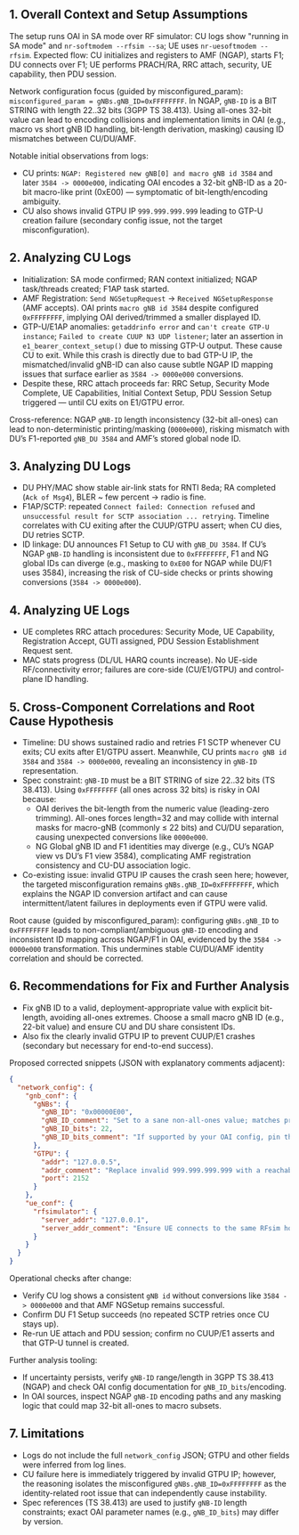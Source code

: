 ## 1. Overall Context and Setup Assumptions
The setup runs OAI in SA mode over RF simulator: CU logs show "running in SA mode" and `nr-softmodem --rfsim --sa`; UE uses `nr-uesoftmodem --rfsim`. Expected flow: CU initializes and registers to AMF (NGAP), starts F1; DU connects over F1; UE performs PRACH/RA, RRC attach, security, UE capability, then PDU session.

Network configuration focus (guided by misconfigured_param): `misconfigured_param = gNBs.gNB_ID=0xFFFFFFFF`. In NGAP, `gNB-ID` is a BIT STRING with length 22..32 bits (3GPP TS 38.413). Using all-ones 32-bit value can lead to encoding collisions and implementation limits in OAI (e.g., macro vs short gNB ID handling, bit-length derivation, masking) causing ID mismatches between CU/DU/AMF.

Notable initial observations from logs:
- CU prints: `NGAP: Registered new gNB[0] and macro gNB id 3584` and later `3584 -> 0000e000`, indicating OAI encodes a 32-bit gNB-ID as a 20-bit macro-like print (0xE00) — symptomatic of bit-length/encoding ambiguity.
- CU also shows invalid GTPU IP `999.999.999.999` leading to GTP-U creation failure (secondary config issue, not the target misconfiguration).


## 2. Analyzing CU Logs
- Initialization: SA mode confirmed; RAN context initialized; NGAP task/threads created; F1AP task started.
- AMF Registration: `Send NGSetupRequest` → `Received NGSetupResponse` (AMF accepts). OAI prints `macro gNB id 3584` despite configured `0xFFFFFFFF`, implying OAI derived/trimmed a smaller displayed ID.
- GTP-U/E1AP anomalies: `getaddrinfo error` and `can't create GTP-U instance`; `Failed to create CUUP N3 UDP listener`; later an assertion in `e1_bearer_context_setup()` due to missing GTP-U output. These cause CU to exit. While this crash is directly due to bad GTP-U IP, the mismatched/invalid gNB-ID can also cause subtle NGAP ID mapping issues that surface earlier as `3584 -> 0000e000` conversions.
- Despite these, RRC attach proceeds far: RRC Setup, Security Mode Complete, UE Capabilities, Initial Context Setup, PDU Session Setup triggered — until CU exits on E1/GTPU error.

Cross-reference: NGAP `gNB-ID` length inconsistency (32-bit all-ones) can lead to non-deterministic printing/masking (`0000e000`), risking mismatch with DU’s F1-reported `gNB_DU 3584` and AMF’s stored global node ID.


## 3. Analyzing DU Logs
- DU PHY/MAC show stable air-link stats for RNTI 8eda; RA completed (`Ack of Msg4`), BLER ~ few percent → radio is fine.
- F1AP/SCTP: repeated `Connect failed: Connection refused` and `unsuccessful result for SCTP association ... retrying`. Timeline correlates with CU exiting after the CUUP/GTPU assert; when CU dies, DU retries SCTP.
- ID linkage: DU announces F1 Setup to CU with `gNB_DU 3584`. If CU’s NGAP `gNB-ID` handling is inconsistent due to `0xFFFFFFFF`, F1 and NG global IDs can diverge (e.g., masking to `0xE00` for NGAP while DU/F1 uses 3584), increasing the risk of CU-side checks or prints showing conversions (`3584 -> 0000e000`).


## 4. Analyzing UE Logs
- UE completes RRC attach procedures: Security Mode, UE Capability, Registration Accept, GUTI assigned, PDU Session Establishment Request sent.
- MAC stats progress (DL/UL HARQ counts increase). No UE-side RF/connectivity error; failures are core-side (CU/E1/GTPU) and control-plane ID handling.


## 5. Cross-Component Correlations and Root Cause Hypothesis
- Timeline: DU shows sustained radio and retries F1 SCTP whenever CU exits; CU exits after E1/GTPU assert. Meanwhile, CU prints `macro gNB id 3584` and `3584 -> 0000e000`, revealing an inconsistency in `gNB-ID` representation.
- Spec constraint: `gNB-ID` must be a BIT STRING of size 22..32 bits (TS 38.413). Using `0xFFFFFFFF` (all ones across 32 bits) is risky in OAI because:
  - OAI derives the bit-length from the numeric value (leading-zero trimming). All-ones forces length=32 and may collide with internal masks for macro-gNB (commonly ≤ 22 bits) and CU/DU separation, causing unexpected conversions like `0000e000`.
  - NG Global gNB ID and F1 identities may diverge (e.g., CU’s NGAP view vs DU’s F1 view 3584), complicating AMF registration consistency and CU-DU association logic.
- Co-existing issue: invalid GTPU IP causes the crash seen here; however, the targeted misconfiguration remains `gNBs.gNB_ID=0xFFFFFFFF`, which explains the NGAP ID conversion artifact and can cause intermittent/latent failures in deployments even if GTPU were valid.

Root cause (guided by misconfigured_param): configuring `gNBs.gNB_ID` to `0xFFFFFFFF` leads to non-compliant/ambiguous `gNB-ID` encoding and inconsistent ID mapping across NGAP/F1 in OAI, evidenced by the `3584 -> 0000e000` transformation. This undermines stable CU/DU/AMF identity correlation and should be corrected.


## 6. Recommendations for Fix and Further Analysis
- Fix gNB ID to a valid, deployment-appropriate value with explicit bit-length, avoiding all-ones extremes. Choose a small macro gNB ID (e.g., 22-bit value) and ensure CU and DU share consistent IDs.
- Also fix the clearly invalid GTPU IP to prevent CUUP/E1 crashes (secondary but necessary for end-to-end success).

Proposed corrected snippets (JSON with explanatory comments adjacent):

```json
{
  "network_config": {
    "gnb_conf": {
      "gNBs": {
        "gNB_ID": "0x00000E00",
        "gNB_ID_comment": "Set to a sane non-all-ones value; matches printed 3584 (0xE00) and within 22..32-bit range. Avoid 0xFFFFFFFF.",
        "gNB_ID_bits": 22,
        "gNB_ID_bits_comment": "If supported by your OAI config, pin the bit-length to avoid ambiguous encoding."
      },
      "GTPU": {
        "addr": "127.0.0.5",
        "addr_comment": "Replace invalid 999.999.999.999 with a reachable local IP for SA/RFSIM.",
        "port": 2152
      }
    },
    "ue_conf": {
      "rfsimulator": {
        "server_addr": "127.0.0.1",
        "server_addr_comment": "Ensure UE connects to the same RFsim host as gNB."
      }
    }
  }
}
```

Operational checks after change:
- Verify CU log shows a consistent `gNB id` without conversions like `3584 -> 0000e000` and that AMF NGSetup remains successful.
- Confirm DU F1 Setup succeeds (no repeated SCTP retries once CU stays up).
- Re-run UE attach and PDU session; confirm no CUUP/E1 asserts and that GTP-U tunnel is created.

Further analysis tooling:
- If uncertainty persists, verify `gNB-ID` range/length in 3GPP TS 38.413 (NGAP) and check OAI config documentation for `gNB_ID_bits`/encoding.
- In OAI sources, inspect NGAP `gNB-ID` encoding paths and any masking logic that could map 32-bit all-ones to macro subsets.


## 7. Limitations
- Logs do not include the full `network_config` JSON; GTPU and other fields were inferred from log lines.
- CU failure here is immediately triggered by invalid GTPU IP; however, the reasoning isolates the misconfigured `gNBs.gNB_ID=0xFFFFFFFF` as the identity-related root issue that can independently cause instability.
- Spec references (TS 38.413) are used to justify `gNB-ID` length constraints; exact OAI parameter names (e.g., `gNB_ID_bits`) may differ by version.


